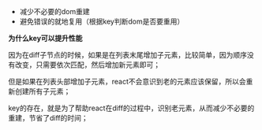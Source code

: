 - 减少不必要的dom重建
- 避免错误的就地复用（根据key判断dom是否要重用）



**为什么key可以提升性能**

因为在diff子节点的时候，如果是在列表末尾增加子元素，比较简单，因为顺序没有改变，只需要依次匹配，然后增加新元素即可；

但是如果在列表头部增加子元素，react不会意识到老的元素应该保留，所以会重新创建所有子元素；

key的存在，就是为了帮助react在diff的过程中，识别老元素，从而减少不必要的重建，节省了diff的时间；
